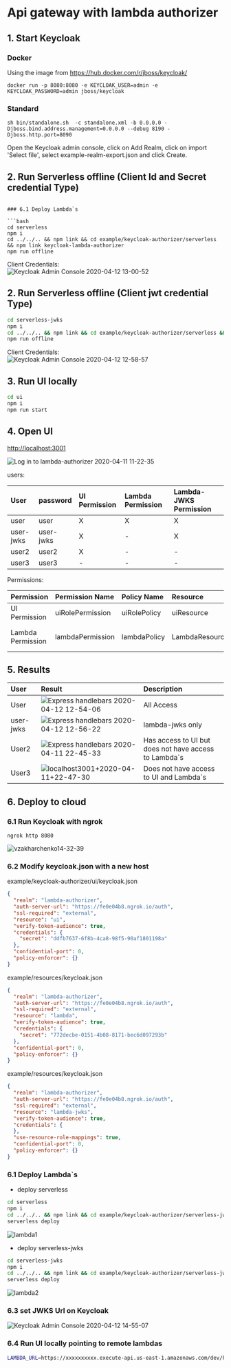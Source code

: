 # Api gateway with lambda authorizer

## 1. Start Keycloak

### Docker
Using the image from https://hub.docker.com/r/jboss/keycloak/
```
docker run -p 8080:8080 -e KEYCLOAK_USER=admin -e KEYCLOAK_PASSWORD=admin jboss/keycloak
```
###  Standard
```
sh bin/standalone.sh  -c standalone.xml -b 0.0.0.0 -Djboss.bind.address.management=0.0.0.0 --debug 8190 -Djboss.http.port=8090
```
Open the Keycloak admin console, click on Add Realm, click on import 'Select file', select example-realm-export.json and click Create.

## 2. Run Serverless offline (Client Id and Secret credential Type)

```

### 6.1 Deploy Lambda`s

```bash
cd serverless
npm i
cd ../../.. && npm link && cd example/keycloak-authorizer/serverless && npm link keycloak-lambda-authorizer
npm run offline
```
Client Credentials:  
![Keycloak Admin Console 2020-04-12 13-00-52](../../docs/Keycloak%20Admin%20Console%202020-04-12%2013-00-52.png)

## 2. Run Serverless offline (Client jwt credential Type)
```bash
cd serverless-jwks
npm i
cd ../../.. && npm link && cd example/keycloak-authorizer/serverless && npm link keycloak-lambda-authorizer
npm run offline
```

Client Credentials:  
![Keycloak Admin Console 2020-04-12 12-58-57](../../docs/Keycloak%20Admin%20Console%202020-04-12%2012-58-57.png)



## 3. Run UI locally

```bash
cd ui
npm i
npm run start
```

## 4. Open UI
[http://localhost:3001](http://localhost:3001)

![Log in to lambda-authorizer 2020-04-11 11-22-35](../../docs/Log%20in%20to%20lambda-authorizer%202020-04-11%2011-22-35.png)

users:

| User      | password  | UI Permission | Lambda Permission | Lambda-JWKS Permission |
|:----------|:----------|:--------------|:------------------|:-----------------------|
| user      | user      | X             | X                 | X                      |
| user-jwks | user-jwks | X             | -                 | X                      |
| user2     | user2     | X             | -                 | -                      |
| user3     | user3     | -             | -                 | -                      |

Permissions:

| Permission        | Permission Name  | Policy Name  | Resource       | Action                      |
|:------------------|:-----------------|:-------------|:---------------|:----------------------------|
| UI Permission     | uiRolePermission | uiRolePolicy | uiResource     | Access To UI                |
| Lambda Permission | lambdaPermission | lambdaPolicy | LambdaResource | Permission To Invoke Lambda |

## 5. Results

| User      | Result                                                                                                 | Description                                           |
|:----------|:-------------------------------------------------------------------------------------------------------|:------------------------------------------------------|
| User      | ![Express handlebars 2020-04-12 12-54-06](../../docs/Express%20handlebars%202020-04-12%2012-54-06.png) | All Access                                            |
| user-jwks | ![Express handlebars 2020-04-12 12-56-22](../../docs/Express%20handlebars%202020-04-12%2012-56-22.png) | lambda-jwks only                                      |
| User2     | ![Express handlebars 2020-04-11 22-45-33](../../docs/Express%20handlebars%202020-04-12%2012-57-43.png) | Has access to UI but does not have access to Lambda`s |
| User3     | ![localhost3001+2020-04-11+22-47-30](../../docs/localhost3001%2B2020-04-11%2B22-47-30.png)             | Does not have access to UI and Lambda`s               |

## 6. Deploy to cloud
### 6.1 Run Keycloak with ngrok
```console
ngrok http 8080 
```
![vzakharchenko14-32-39](../../docs/vzakharchenko14-32-39.png)
### 6.2 Modify keycloak.json with a new host

example/keycloak-authorizer/ui/keycloak.json
```json
{
  "realm": "lambda-authorizer",
  "auth-server-url": "https://fe0e04b8.ngrok.io/auth",
  "ssl-required": "external",
  "resource": "ui",
  "verify-token-audience": true,
  "credentials": {
    "secret": "ddfb7637-6f8b-4ca8-98f5-90af1801198a"
  },
  "confidential-port": 0,
  "policy-enforcer": {}
}
```

example/resources/keycloak.json
```json
{
  "realm": "lambda-authorizer",
  "auth-server-url": "https://fe0e04b8.ngrok.io/auth",
  "ssl-required": "external",
  "resource": "lambda",
  "verify-token-audience": true,
  "credentials": {
    "secret": "772decbe-0151-4b08-8171-bec6d097293b"
  },
  "confidential-port": 0,
  "policy-enforcer": {}
}
```
example/resources/keycloak.json
```json
{
  "realm": "lambda-authorizer",
  "auth-server-url": "https://fe0e04b8.ngrok.io/auth",
  "ssl-required": "external",
  "resource": "lambda-jwks",
  "verify-token-audience": true,
  "credentials": {
  },
  "use-resource-role-mappings": true,
  "confidential-port": 0,
  "policy-enforcer": {}
}
```

### 6.1 Deploy Lambda`s
- deploy serverless
```bash
cd serverless
npm i
cd ../../.. && npm link && cd example/keycloak-authorizer/serverless-jwks && npm link keycloak-lambda-authorizer
serverless deploy
```
![lambda1](../../docs/lambda1.png)

- deploy serverless-jwks
```bash
cd serverless-jwks
npm i
cd ../../.. && npm link && cd example/keycloak-authorizer/serverless-jwks && npm link keycloak-lambda-authorizer
serverless deploy
```
![lambda2](../../docs/lambda2.png)
### 6.3 set JWKS Url on Keycloak
![Keycloak Admin Console 2020-04-12 14-55-07](../../docs/Keycloak%20Admin%20Console%202020-04-12%2014-55-07.png)
### 6.4 Run UI locally pointing to remote lambdas
```bash
LAMBDA_URL=https://xxxxxxxxxx.execute-api.us-east-1.amazonaws.com/dev/hello LAMBDA_JWKS_URL=https://yyyyyyyyyy.execute-api.us-east-1.amazonaws.com/dev/hello node index.js
```
